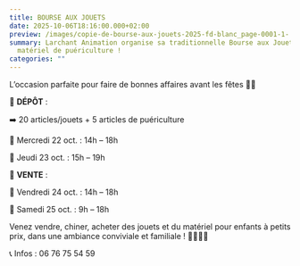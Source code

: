 ```yaml
---
title: BOURSE AUX JOUETS
date: 2025-10-06T18:16:00.000+02:00
preview: /images/copie-de-bourse-aux-jouets-2025-fd-blanc_page-0001-1-.jpg
summary: Larchant Animation organise sa traditionnelle Bourse aux Jouets et
  matériel de puériculture !
categories: ""
---
```


L’occasion parfaite pour faire de bonnes affaires avant les fêtes 🧸👶

🧸 **DÉPÔT** :

➡️ 20 articles/jouets + 5 articles de puériculture

📍 Mercredi 22 oct. : 14h – 18h

📍 Jeudi 23 oct. : 15h – 19h

🛒 **VENTE** :

📍 Vendredi 24 oct. : 14h – 18h

📍 Samedi 25 oct. : 9h – 18h

Venez vendre, chiner, acheter des jouets et du matériel pour enfants à petits prix, dans une ambiance conviviale et familiale ! 👨‍👩‍👧‍👦

📞 Infos : 06 76 75 54 59
